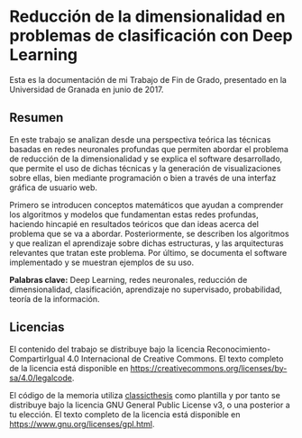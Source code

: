 # Reducción de la dimensionalidad en problemas de clasificación con Deep Learning

Esta es la documentación de mi Trabajo de Fin de Grado, presentado en la Universidad de Granada en junio de 2017.

## Resumen
En este trabajo se analizan desde una perspectiva teórica las técnicas basadas en redes neuronales profundas que permiten abordar el problema de reducción de la dimensionalidad y se explica el software desarrollado, que permite el uso de dichas técnicas y la generación de visualizaciones sobre ellas, bien mediante programación o bien a través de una interfaz gráfica de usuario web.

Primero se introducen conceptos matemáticos que ayudan a comprender los algoritmos y modelos que fundamentan estas redes profundas, haciendo hincapié en resultados teóricos que dan ideas acerca del problema que se va a abordar. Posteriormente, se describen los algoritmos y que realizan el aprendizaje sobre dichas estructuras, y las arquitecturas relevantes que tratan este problema. Por último, se documenta el software implementado y se muestran ejemplos de su uso.

**Palabras clave:** Deep Learning, redes neuronales, reducción de dimensionalidad, clasificación, aprendizaje no supervisado, probabilidad, teoría de la información.


## Licencias

El contenido del trabajo se distribuye bajo la licencia Reconocimiento-CompartirIgual
4.0 Internacional de Creative Commons. El texto completo de la licencia está disponible en 
<https://creativecommons.org/licenses/by-sa/4.0/legalcode>.

El código de la memoria utiliza [classicthesis](http://www.miede.de/#classicthesis) como 
plantilla y por tanto se distribuye bajo la licencia GNU General Public License v3, o una
posterior a tu elección. El texto completo de la licencia está disponible en 
<https://www.gnu.org/licenses/gpl.html>.

